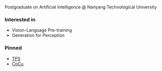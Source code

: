 Postgraduate on Artificial Intelligence @ Nanyang Technological University 

### Interested in
- Vision-Language Pre-training
- Generation for Perception

### Pinned
- [TPS](https://github.com/xing0047/TPS)
- [CoCu](https://github.com/xing0047/CoCu)
<!--
**xing0047/xing0047** is a ✨ _special_ ✨ repository because its `README.md` (this file) appears on your GitHub profile.

Here are some ideas to get you started:

- 🔭 I’m currently working on ...
- 🌱 I’m currently learning ...
- 👯 I’m looking to collaborate on ...
- 🤔 I’m looking for help with ...
- 💬 Ask me about ...
- 📫 How to reach me: ...
- 😄 Pronouns: ...
- ⚡ Fun fact: ...
-->

